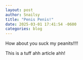 ```yaml
---
layout: post
author: Snailsy
title: "Penis Penis!"
date: 2025-03-01 17:41:54 -0600
categories: blog
---
```


How about you suck my peanits!!!!

This is a tuff ahh article ahh!
